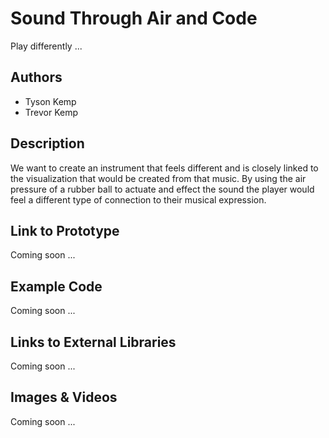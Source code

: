 # Sound Through Air and Code
Play differently ...

## Authors
- Tyson Kemp
- Trevor Kemp

## Description
We want to create an instrument that feels different and is closely linked to the visualization that would be created from that music. By using the air pressure of a rubber ball to actuate and effect the sound the player would feel a different type of connection to their musical expression.

## Link to Prototype
Coming soon ...
<!--NOTE: If your project lives online you can add one or more links here. Make sure you have a stable version of your project running before linking it.

[Example Link](http://www.google.com "Example Link")-->

## Example Code
Coming soon ...
<!--NOTE: Wrap your code blocks or any code citation by using ``` like the example below.
```
function test() {
  console.log("Printing a test");
}
```-->
## Links to External Libraries
Coming soon ...
<!-- NOTE: You can also use this space to link to external libraries or Github repositories you used on your project.

[Example Link](http://www.google.com "Example Link")
-->
## Images & Videos
Coming soon ...
<!--NOTE: For additional images you can either use a relative link to an image on this repo or an absolute link to an externally hosted image.

![Example Image](project_images/cover.jpg?raw=true "Example Image")

https://www.youtube.com/watch?v=30yGOxJJ2PQ-->
